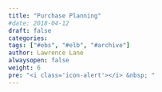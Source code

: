 ```yaml
---
title: "Purchase Planning"
#date: 2018-04-12
draft: false
categories:
tags: ["#ebs", "#elb", "#archive"]
author: Lawrence Lane
alwaysopen: false
weight: 6
pre: "<i class='icon-alert'></i> &nbsp; "
---
```

